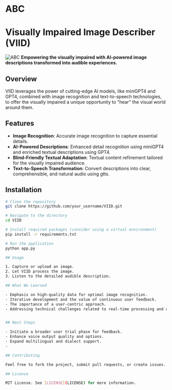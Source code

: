 # ABC
# Visually Impaired Image Describer (VIID)
![ABC](https://github.com/5418XR/ABC/assets/72371666/1cce9d2c-5b21-4f2d-9678-942a4f409131)
**Empowering the visually impaired with AI-powered image descriptions transformed into audible experiences.**

## Overview

VIID leverages the power of cutting-edge AI models, like miniGPT4 and GPT4, combined with image recognition and text-to-speech technologies, to offer the visually impaired a unique opportunity to "hear" the visual world around them.


## Features

- **Image Recognition**: Accurate image recognition to capture essential details.
- **AI-Powered Descriptions**: Enhanced detail recognition using miniGPT4 and enriched textual descriptions using GPT4.
- **Blind-Friendly Textual Adaptation**: Textual content refinement tailored for the visually impaired audience.
- **Text-to-Speech Transformation**: Convert descriptions into clear, comprehensible, and natural audio using gtts.

## Installation

```bash
# Clone the repository
git clone https://github.com/your_username/VIID.git

# Navigate to the directory
cd VIID

# Install required packages (consider using a virtual environment)
pip install -r requirements.txt

# Run the application
python app.py

## Usage

1. Capture or upload an image.
2. Let VIID process the image.
3. Listen to the detailed audible description.

## What We Learned

- Emphasis on high-quality data for optimal image recognition.
- Iterative development and the value of continuous user feedback.
- The importance of a user-centric approach.
- Addressing technical challenges related to real-time processing and compatibility.


## Next Steps

- Initiate a broader user trial phase for feedback.
- Enhance voice output quality and options.
- Expand multilingual and dialect support.
- 

## Contributing

Feel free to fork the project, submit pull requests, or create issues. We appreciate collaboration and feedback!

## License

MIT License. See [LICENSE](LICENSE) for more information.
